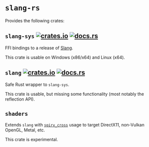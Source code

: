 # `slang-rs`

Provides the following crates:

## `slang-sys` [![crates.io](https://img.shields.io/crates/v/slang-sys.svg)](https://crates.io/crates/slang-sys) [![docs.rs](https://docs.rs/slang-sys/badge.svg)](https://docs.rs/slang)

FFI bindings to a release of [Slang](https://github.com/shader-slang/slang).

This crate is usable on Windows (x86/x64) and Linux (x64).

## `slang` [![crates.io](https://img.shields.io/crates/v/slang.svg)](https://crates.io/crates/slang) [![docs.rs](https://docs.rs/slang/badge.svg)](https://docs.rs/slang-sys)

Safe Rust wrapper to `slang-sys`.

This crate is usable, but missing some functionality (most notably the reflection API).

## `shaders`

Extends `slang` with [`spirv_cross`](https://crates.io/crates/spirv_cross) usage to target DirectX11, non-Vulkan OpenGL, Metal, etc.

This crate is experimental.